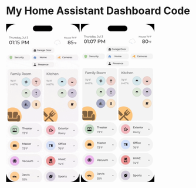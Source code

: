 # My Home Assistant Dashboard Code
<div>
<img src="https://github.com/e1miran/HA-Mobile-Dash/blob/main/images/1_dashboard.gif" alt="dashboard 1" width="200"/>
<img src="https://github.com/e1miran/HA-Mobile-Dash/blob/main/images/2_dashboard.gif" alt="dashboard 2" width="200"/>
</div>
